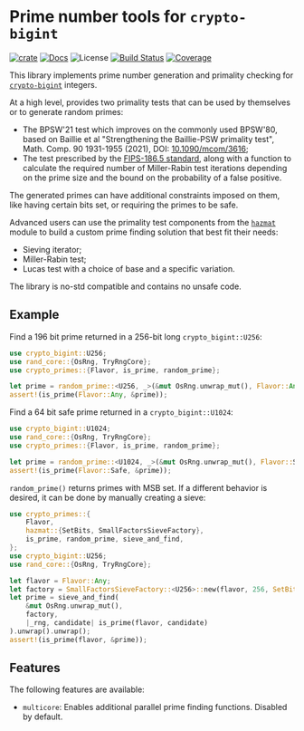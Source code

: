 # Prime number tools for `crypto-bigint`

[![crate][crate-image]][crate-link]
[![Docs][docs-image]][docs-link]
![License][license-image]
[![Build Status][build-image]][build-link]
[![Coverage][coverage-image]][coverage-link]

This library implements prime number generation and primality checking for [`crypto-bigint`](https://crates.io/crates/crypto-bigint) integers.

At a high level, provides two primality tests that can be used by themselves or to generate random primes:
- The BPSW'21 test which improves on the commonly used BPSW'80, based on Baillie et al "Strengthening the Baillie-PSW primality test", Math. Comp. 90 1931-1955 (2021), DOI: [10.1090/mcom/3616](https://doi.org/10.1090/mcom/3616);
- The test prescribed by the [FIPS-186.5 standard](https://nvlpubs.nist.gov/nistpubs/FIPS/NIST.FIPS.186-5.pdf>), along with a function to calculate the required number of Miller-Rabin test iterations depending on the prime size and the bound on the probability of a false positive.

The generated primes can have additional constraints imposed on them, like having certain bits set, or requiring the primes to be safe.

Advanced users can use the primality test components from the [`hazmat`][hazmat-lnk] module to build a custom prime finding solution that best fit their needs:
- Sieving iterator;
- Miller-Rabin test;
- Lucas test with a choice of base and a specific variation.

The library is no-std compatible and contains no unsafe code.


## Example

Find a 196 bit prime returned in a 256-bit long `crypto_bigint::U256`:

```rust
use crypto_bigint::U256;
use rand_core::{OsRng, TryRngCore};
use crypto_primes::{Flavor, is_prime, random_prime};

let prime = random_prime::<U256, _>(&mut OsRng.unwrap_mut(), Flavor::Any, 196);
assert!(is_prime(Flavor::Any, &prime));
```

Find a 64 bit safe prime returned in a `crypto_bigint::U1024`:

```rust
use crypto_bigint::U1024;
use rand_core::{OsRng, TryRngCore};
use crypto_primes::{Flavor, is_prime, random_prime};

let prime = random_prime::<U1024, _>(&mut OsRng.unwrap_mut(), Flavor::Safe, 64);
assert!(is_prime(Flavor::Safe, &prime));
```

`random_prime()` returns primes with MSB set.
If a different behavior is desired, it can be done by manually creating a sieve:

```rust
use crypto_primes::{
    Flavor,
    hazmat::{SetBits, SmallFactorsSieveFactory},
    is_prime, random_prime, sieve_and_find,
};
use crypto_bigint::U256;
use rand_core::{OsRng, TryRngCore};

let flavor = Flavor::Any;
let factory = SmallFactorsSieveFactory::<U256>::new(flavor, 256, SetBits::TwoMsb).unwrap();
let prime = sieve_and_find(
    &mut OsRng.unwrap_mut(),
    factory,
    |_rng, candidate| is_prime(flavor, candidate)
).unwrap().unwrap();
assert!(is_prime(flavor, &prime));
```


## Features

The following features are available:

- `multicore`: Enables additional parallel prime finding functions. Disabled by default.


[crate-image]: https://img.shields.io/crates/v/crypto-primes.svg
[crate-link]: https://crates.io/crates/crypto-primes
[docs-image]: https://docs.rs/crypto-primes/badge.svg
[docs-link]: https://docs.rs/crypto-primes/
[license-image]: https://img.shields.io/crates/l/crypto-primes
[build-image]: https://github.com/entropyxyz/crypto-primes/actions/workflows/ci.yml/badge.svg
[build-link]: https://github.com/entropyxyz/crypto-primes/actions/workflows/ci.yml
[coverage-image]: https://codecov.io/gh/entropyxyz/crypto-primes/branch/master/graph/badge.svg
[coverage-link]: https://codecov.io/gh/entropyxyz/crypto-primes
[hazmat-lnk]: https://docs.rs/crypto-primes/latest/crypto_primes/hazmat
